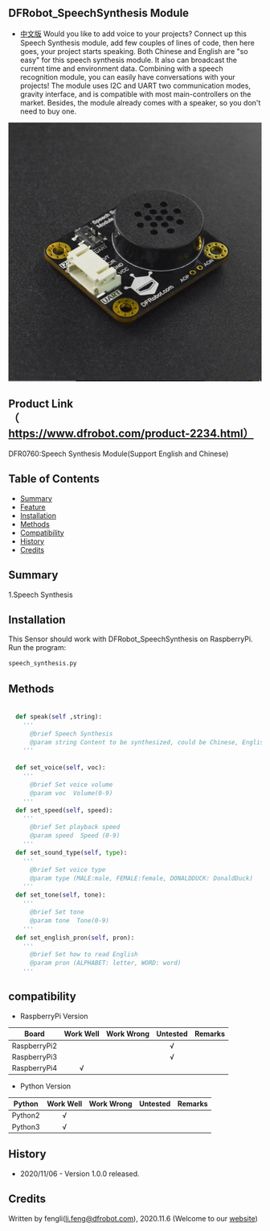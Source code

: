 ## DFRobot_SpeechSynthesis Module

- [中文版](./README_CN.md)
Would you like to add voice to your projects? Connect up this Speech Synthesis module, add few couples of lines of code, then here goes, your project starts speaking. Both Chinese and English are "so easy" for this speech synthesis module. It also can broadcast the current time and environment data. Combining with a speech recognition module, you can easily have conversations with your projects! The module uses I2C and UART two communication modes, gravity interface, and is compatible with most main-controllers on the market. Besides, the module already comes with a speaker, so you don't need to buy one.


![正反面svg效果图](../../resources/images/dfr0760.png)

## Product Link（https://www.dfrobot.com/product-2234.html）

  DFR0760:Speech Synthesis Module(Support English and Chinese)

## Table of Contents

* [Summary](#summary)
* [Feature](#feature)
* [Installation](#installation)
* [Methods](#methods)
* [Compatibility](#compatibility)  
* [History](#history)
* [Credits](#credits)

## Summary

   1.Speech Synthesis <br>

## Installation

This Sensor should work with DFRobot_SpeechSynthesis on RaspberryPi. <br>
Run the program:

```python
speech_synthesis.py
```

## Methods

```python

  def speak(self ,string):
    '''
      @brief Speech Synthesis
      @param string Content to be synthesized, could be Chinese, English, number, etc. 
    '''

  def set_voice(self, voc):
    '''
      @brief Set voice volume 
      @param voc  Volume(0-9)
    '''
  def set_speed(self, speed):
    '''
      @brief Set playback speed 
      @param speed  Speed (0-9)
    '''
  def set_sound_type(self, type):
    '''
      @brief Set voice type 
      @param type (MALE:male, FEMALE:female, DONALDDUCK: DonaldDuck)
    '''
  def set_tone(self, tone):
    '''
      @brief Set tone 
      @param tone  Tone(0-9)
    '''
  def set_english_pron(self, pron): 
    '''
      @brief Set how to read English 
      @param pron (ALPHABET: letter, WORD: word)
    '''
```

## compatibility  

* RaspberryPi Version

| Board        | Work Well | Work Wrong | Untested | Remarks |
| ------------ | :-------: | :--------: | :------: | ------- |
| RaspberryPi2 |           |            |    √     |         |
| RaspberryPi3 |           |            |    √     |         |
| RaspberryPi4 |     √     |            |          |         |

* Python Version

| Python  | Work Well | Work Wrong | Untested | Remarks |
| ------- | :-------: | :--------: | :------: | ------- |
| Python2 |     √     |            |          |         |
| Python3 |     √     |            |          |         |

## History

- 2020/11/06 - Version 1.0.0 released.
## Credits

Written by fengli(li.feng@dfrobot.com), 2020.11.6 (Welcome to our [website](https://www.dfrobot.com/))
